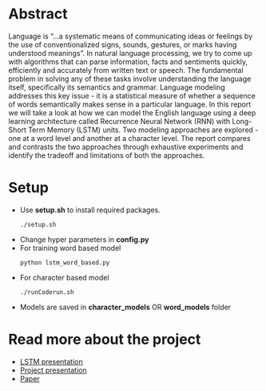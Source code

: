 # Abstract
Language is “...a systematic means of communicating ideas or feelings by the use of conventionalized signs, sounds, gestures, or marks having understood meanings”. In natural language processing, we try to come up with algorithms that can parse information, facts and sentiments quickly, efficiently and accurately from written text or speech. The fundamental problem in solving any of these tasks involve understanding the language itself, specifically its semantics and grammar. Language modeling addresses this key issue - it is a statistical measure of whether a sequence of words semantically makes sense in a particular language. In this report we will take a look at how we can model the English language using a deep learning architecture called Recurrence Neural Network (RNN) with Long-Short Term Memory (LSTM) units. Two modeling approaches are explored - one at a word level and another at a character level. The report compares and contrasts the two approaches through exhaustive experiments and identify the tradeoff and limitations of both the approaches.

# Setup
* Use **setup.sh** to install required packages.
  ```
  ./setup.sh
  ```
* Change hyper parameters in **config.py**
* For training word based model
  ```
  python lstm_word_based.py
  ```
* For character based model
  ```
  ./runCoderun.sh
  ```
* Models are saved in **character_models** OR **word_models** folder

# Read more about the project

* [LSTM presentation](https://docs.google.com/presentation/d/1LwtnqwPpYlWleJ2xdqnkRjoCJ0Y_u8JudFOc1Q4OEMA/edit?usp=sharing)
* [Project presentation](https://docs.google.com/presentation/d/1tXgI2NodX3_m8GfjVIFuq8O2XW7uCTvCGCyOikiALxM/edit?usp=sharing)
* [Paper](https://drive.google.com/file/d/1-dbmYEo_USoIhr_xu0V1nMAEHrK1wN-_/view?usp=sharing)
